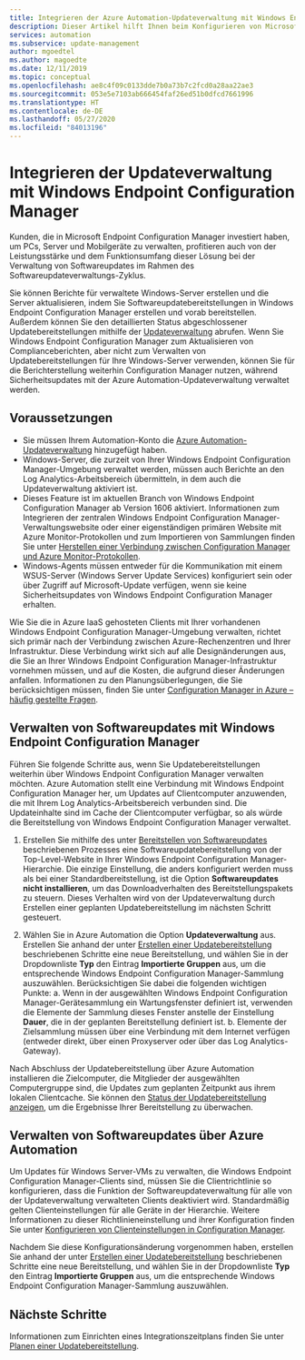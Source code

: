 ```yaml
---
title: Integrieren der Azure Automation-Updateverwaltung mit Windows Endpoint Configuration Manager
description: Dieser Artikel hilft Ihnen beim Konfigurieren von Microsoft Endpoint Configuration Manager mit der Updateverwaltung, um Softwareupdates auf Manager-Clients bereitzustellen.
services: automation
ms.subservice: update-management
author: mgoedtel
ms.author: magoedte
ms.date: 12/11/2019
ms.topic: conceptual
ms.openlocfilehash: ae8c4f09c0133dde7b0a73b7c2fcd0a28aa22ae3
ms.sourcegitcommit: 053e5e7103ab666454faf26ed51b0dfcd7661996
ms.translationtype: HT
ms.contentlocale: de-DE
ms.lasthandoff: 05/27/2020
ms.locfileid: "84013196"
---
```

# <a name="integrate-update-management-with-windows-endpoint-configuration-manager"></a>Integrieren der Updateverwaltung mit Windows Endpoint Configuration Manager

Kunden, die in Microsoft Endpoint Configuration Manager investiert haben, um PCs, Server und Mobilgeräte zu verwalten, profitieren auch von der Leistungsstärke und dem Funktionsumfang dieser Lösung bei der Verwaltung von Softwareupdates im Rahmen des Softwareupdateverwaltungs-Zyklus.

Sie können Berichte für verwaltete Windows-Server erstellen und die Server aktualisieren, indem Sie Softwareupdatebereitstellungen in Windows Endpoint Configuration Manager erstellen und vorab bereitstellen. Außerdem können Sie den detaillierten Status abgeschlossener Updatebereitstellungen mithilfe der [Updateverwaltung](automation-update-management.md) abrufen. Wenn Sie Windows Endpoint Configuration Manager zum Aktualisieren von Complianceberichten, aber nicht zum Verwalten von Updatebereitstellungen für Ihre Windows-Server verwenden, können Sie für die Berichterstellung weiterhin Configuration Manager nutzen, während Sicherheitsupdates mit der Azure Automation-Updateverwaltung verwaltet werden.

## <a name="prerequisites"></a>Voraussetzungen

* Sie müssen Ihrem Automation-Konto die [Azure Automation-Updateverwaltung](automation-update-management.md) hinzugefügt haben.
* Windows-Server, die zurzeit von Ihrer Windows Endpoint Configuration Manager-Umgebung verwaltet werden, müssen auch Berichte an den Log Analytics-Arbeitsbereich übermitteln, in dem auch die Updateverwaltung aktiviert ist.
* Dieses Feature ist im aktuellen Branch von Windows Endpoint Configuration Manager ab Version 1606 aktiviert. Informationen zum Integrieren der zentralen Windows Endpoint Configuration Manager-Verwaltungswebsite oder einer eigenständigen primären Website mit Azure Monitor-Protokollen und zum Importieren von Sammlungen finden Sie unter [Herstellen einer Verbindung zwischen Configuration Manager und Azure Monitor-Protokollen](../azure-monitor/platform/collect-sccm.md).  
* Windows-Agents müssen entweder für die Kommunikation mit einem WSUS-Server (Windows Server Update Services) konfiguriert sein oder über Zugriff auf Microsoft-Update verfügen, wenn sie keine Sicherheitsupdates von Windows Endpoint Configuration Manager erhalten.

Wie Sie die in Azure IaaS gehosteten Clients mit Ihrer vorhandenen Windows Endpoint Configuration Manager-Umgebung verwalten, richtet sich primär nach der Verbindung zwischen Azure-Rechenzentren und Ihrer Infrastruktur. Diese Verbindung wirkt sich auf alle Designänderungen aus, die Sie an Ihrer Windows Endpoint Configuration Manager-Infrastruktur vornehmen müssen, und auf die Kosten, die aufgrund dieser Änderungen anfallen. Informationen zu den Planungsüberlegungen, die Sie berücksichtigen müssen, finden Sie unter [Configuration Manager in Azure – häufig gestellte Fragen](https://docs.microsoft.com/configmgr/core/understand/configuration-manager-on-azure#networking).

## <a name="manage-software-updates-from-windows-endpoint-configuration-manager"></a>Verwalten von Softwareupdates mit Windows Endpoint Configuration Manager

Führen Sie folgende Schritte aus, wenn Sie Updatebereitstellungen weiterhin über Windows Endpoint Configuration Manager verwalten möchten. Azure Automation stellt eine Verbindung mit Windows Endpoint Configuration Manager her, um Updates auf Clientcomputer anzuwenden, die mit Ihrem Log Analytics-Arbeitsbereich verbunden sind. Die Updateinhalte sind im Cache der Clientcomputer verfügbar, so als würde die Bereitstellung von Windows Endpoint Configuration Manager verwaltet.

1. Erstellen Sie mithilfe des unter [Bereitstellen von Softwareupdates](https://docs.microsoft.com/configmgr/sum/deploy-use/deploy-software-updates) beschriebenen Prozesses eine Softwareupdatebereitstellung von der Top-Level-Website in Ihrer Windows Endpoint Configuration Manager-Hierarchie. Die einzige Einstellung, die anders konfiguriert werden muss als bei einer Standardbereitstellung, ist die Option **Softwareupdates nicht installieren**, um das Downloadverhalten des Bereitstellungspakets zu steuern. Dieses Verhalten wird von der Updateverwaltung durch Erstellen einer geplanten Updatebereitstellung im nächsten Schritt gesteuert.

1. Wählen Sie in Azure Automation die Option **Updateverwaltung** aus. Erstellen Sie anhand der unter [Erstellen einer Updatebereitstellung](automation-tutorial-update-management.md#schedule-an-update-deployment) beschriebenen Schritte eine neue Bereitstellung, und wählen Sie in der Dropdownliste **Typ** den Eintrag **Importierte Gruppen** aus, um die entsprechende Windows Endpoint Configuration Manager-Sammlung auszuwählen. Berücksichtigen Sie dabei die folgenden wichtigen Punkte: a. Wenn in der ausgewählten Windows Endpoint Configuration Manager-Gerätesammlung ein Wartungsfenster definiert ist, verwenden die Elemente der Sammlung dieses Fenster anstelle der Einstellung **Dauer**, die in der geplanten Bereitstellung definiert ist.
    b. Elemente der Zielsammlung müssen über eine Verbindung mit dem Internet verfügen (entweder direkt, über einen Proxyserver oder über das Log Analytics-Gateway).

Nach Abschluss der Updatebereitstellung über Azure Automation installieren die Zielcomputer, die Mitglieder der ausgewählten Computergruppe sind, die Updates zum geplanten Zeitpunkt aus ihrem lokalen Clientcache. Sie können den [Status der Updatebereitstellung anzeigen](automation-tutorial-update-management.md#check-deployment-status), um die Ergebnisse Ihrer Bereitstellung zu überwachen.

## <a name="manage-software-updates-from-azure-automation"></a>Verwalten von Softwareupdates über Azure Automation

Um Updates für Windows Server-VMs zu verwalten, die Windows Endpoint Configuration Manager-Clients sind, müssen Sie die Clientrichtlinie so konfigurieren, dass die Funktion der Softwareupdateverwaltung für alle von der Updateverwaltung verwalteten Clients deaktiviert wird. Standardmäßig gelten Clienteinstellungen für alle Geräte in der Hierarchie. Weitere Informationen zu dieser Richtlinieneinstellung und ihrer Konfiguration finden Sie unter [Konfigurieren von Clienteinstellungen in Configuration Manager](https://docs.microsoft.com/configmgr/core/clients/deploy/configure-client-settings).

Nachdem Sie diese Konfigurationsänderung vorgenommen haben, erstellen Sie anhand der unter [Erstellen einer Updatebereitstellung](automation-tutorial-update-management.md#schedule-an-update-deployment) beschriebenen Schritte eine neue Bereitstellung, und wählen Sie in der Dropdownliste **Typ** den Eintrag **Importierte Gruppen** aus, um die entsprechende Windows Endpoint Configuration Manager-Sammlung auszuwählen.

## <a name="next-steps"></a>Nächste Schritte

Informationen zum Einrichten eines Integrationszeitplans finden Sie unter [Planen einer Updatebereitstellung](automation-tutorial-update-management.md#schedule-an-update-deployment).